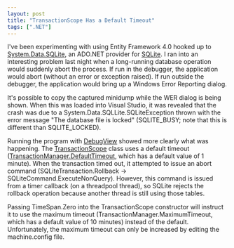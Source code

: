 ```yaml
---
layout: post
title: "TransactionScope Has a Default Timeout"
tags: [".NET"]
---
```



I've been experimenting with using Entity Framework 4.0 hooked up to [System.Data.SQLite](http://sqlite.phxsoftware.com/), an ADO.NET provider for [SQLite](http://www.sqlite.org/). I ran into an interesting problem last night when a long-running database operation would suddenly abort the process. If run in the debugger, the application would abort (without an error or exception raised). If run outside the debugger, the application would bring up a Windows Error Reporting dialog.





It's possible to copy the captured minidump while the WER dialog is being shown. When this was loaded into Visual Studio, it was revealed that the crash was due to a System.Data.SQLLite.SQLiteException thrown with the error message "The database file is locked" (SQLITE_BUSY; note that this is different than SQLITE_LOCKED).





Running the program with [DebugView](http://technet.microsoft.com/en-us/sysinternals/bb896647.aspx) showed more clearly what was happening. The [TransactionScope](http://msdn.microsoft.com/en-us/library/system.transactions.transactionscope.aspx) class uses a default timeout ([TransactionManager.DefaultTimeout](http://msdn.microsoft.com/en-us/library/system.transactions.transactionmanager.defaulttimeout.aspx), which has a default value of 1 minute). When the transaction timed out, it attempted to issue an abort command (SQLiteTransaction.Rollback -> SQLiteCommand.ExecuteNonQuery). However, this command is issued from a timer callback (on a threadpool thread), so SQLite rejects the rollback operation because another thread is still using those tables.





Passing TimeSpan.Zero into the TransactionScope constructor will instruct it to use the maximum timeout (TransactionManager.MaximumTimeout, which has a default value of 10 minutes) instead of the default. Unfortunately, the maximum timeout can only be increased by editing the machine.config file.

